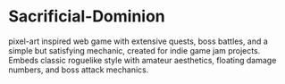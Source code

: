 # Sacrificial-Dominion
pixel-art inspired web game with extensive quests, boss battles, and a simple but satisfying mechanic, created for indie game jam projects. Embeds classic roguelike style with amateur aesthetics, floating damage numbers, and boss attack mechanics.
